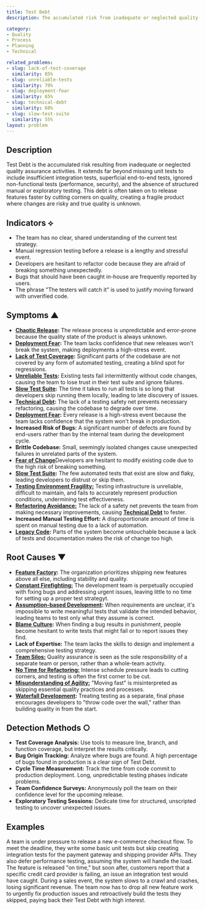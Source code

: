 ```yaml
---
title: Test Debt 
description: The accumulated risk from inadequate or neglected quality assurance, leading to a fragile product and slow development velocity. 

category:
- Quality
- Process
- Planning
- Technical 

related_problems:
- slug: lack-of-test-coverage 
  similarity: 85%
- slug: unreliable-tests
  similarity: 70%
- slug: deployment-fear
  similarity: 65%
- slug: technical-debt
  similarity: 60%
- slug: slow-test-suite
  similarity: 55% 
layout: problem
---
```


## Description

Test Debt is the accumulated risk resulting from inadequate or neglected quality assurance activities. It extends far beyond missing unit tests to include insufficient integration tests, superficial end-to-end tests, ignored non-functional tests (performance, security), and the absence of structured manual or exploratory testing. This debt is often taken on to release features faster by cutting corners on quality, creating a fragile product where changes are risky and true quality is unknown.

## Indicators ⟡

- The team has no clear, shared understanding of the current test strategy.
- Manual regression testing before a release is a lengthy and stressful event.
- Developers are hesitant to refactor code because they are afraid of breaking something unexpectedly.
- Bugs that should have been caught in-house are frequently reported by users.
- The phrase "The testers will catch it" is used to justify moving forward with unverified code.

## Symptoms ▲
- [**Chaotic Release**](chaotic-release.md)**:** The release process is unpredictable and error-prone because the quality state of the product is always unknown.
- **[Deployment Fear](deployment-fear.md):** The team lacks confidence that new releases won't break the system, making deployments a high-stress event.
- **[Lack of Test Coverage](lack-of-test-coverage.md):** Significant parts of the codebase are not covered by any form of automated testing, creating a blind spot for regressions.
- **[Unreliable Tests](unreliable-tests.md):** Existing tests fail intermittently without code changes, causing the team to lose trust in their test suite and ignore failures.
- **[Slow Test Suite](slow-test-suite.md):** The time it takes to run all tests is so long that developers skip running them locally, leading to late discovery of issues.
- **[Technical Debt](technical-debt.md):** The lack of a testing safety net prevents necessary refactoring, causing the codebase to degrade over time.
- [**Deployment Fear**](deployment-fear.md)**:** Every release is a high-stress event because the team lacks confidence that the system won't break in production.
- **Increased Risk of Bugs:** A significant number of defects are found by end-users rather than by the internal team during the development cycle.
- **Brittle Codebase:** Small, seemingly isolated changes cause unexpected failures in unrelated parts of the system.
- [**Fear of Change**](fear-of-change.md)Developers are hesitant to modify existing code due to the high risk of breaking something.
- [**Slow Test Suite**](slow-test-suite.md)**:** The few automated tests that exist are slow and flaky, leading developers to distrust or skip them.
- [**Testing Environment Fragility:**](testing-environment-fragility.md) Testing infrastructure is unreliable, difficult to maintain, and fails to accurately represent production conditions, undermining test effectiveness.
- [**Refactoring Avoidance:**](refactoring-avoidance.md) The lack of a safety net prevents the team from making necessary improvements, causing [**Technical Debt**](high-technical-debt.md) to fester.
- **Increased Manual Testing Effort:** A disproportionate amount of time is spent on manual testing due to a lack of automation.
- [**Legacy Code**](legacy-code.md)**:** Parts of the system become untouchable because a lack of tests and documentation makes the risk of change too high.


## Root Causes ▼

- [**Feature Factory**](feature-factory.md)**:** The organization prioritizes shipping new features above all else, including stability and quality.
- [**Constant Firefighting:**](constant-firefighting.md) The development team is perpetually occupied with fixing bugs and addressing urgent issues, leaving little to no time for setting up a proper test strategyt.
- [**Assumption-based Development**](assumption-based-development.md)**:** When requirements are unclear, it's impossible to write meaningful tests that validate the intended behavior, leading teams to test only what they assume is correct.
- [**Blame Culture**](blame-culture.md)**:** When finding a bug results in punishment, people become hesitant to write tests that might fail or to report issues they find.
- **Lack of Expertise:** The team lacks the skills to design and implement a comprehensive testing strategy.
- [**Team Silos:**](team-silos.md) Quality assurance is seen as the sole responsibility of a separate team or person, rather than a whole-team activity.
- [**No Time for Refactoring:**](no-time-for-refactoring.md) Intense schedule pressure leads to cutting corners, and testing is often the first corner to be cut.
- [**Misunderstanding of Agility:**](missunderstanding-of-agility.md) "Moving fast" is misinterpreted as skipping essential quality practices and processes.
- [**Waterfall Development**](waterfall-development.md)**:** Treating testing as a separate, final phase encourages developers to "throw code over the wall," rather than building quality in from the start.

## Detection Methods ○

- **Test Coverage Analysis:** Use tools to measure line, branch, and function coverage, but interpret the results critically.
- **Bug Origin Tracking:** Analyze where bugs are found. A high percentage of bugs found in production is a clear sign of Test Debt.
- **Cycle Time Measurement:** Track the time from code commit to production deployment. Long, unpredictable testing phases indicate problems.
- **Team Confidence Surveys:** Anonymously poll the team on their confidence level for the upcoming release.
- **Exploratory Testing Sessions:** Dedicate time for structured, unscripted testing to uncover unexpected issues.

## Examples

A team is under pressure to release a new e-commerce checkout flow. To meet the deadline, they write some basic unit tests but skip creating integration tests for the payment gateway and shipping provider APIs. They also defer performance testing, assuming the system will handle the load. The feature is released "on time," but soon after, customers report that a specific credit card provider is failing, an issue an integration test would have caught. During a sales event, the system slows to a crawl and crashes, losing significant revenue. The team now has to drop all new feature work to urgently fix production issues and retroactively build the tests they skipped, paying back their Test Debt with high interest.